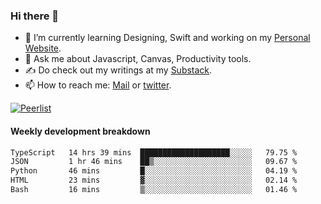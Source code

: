 ### Hi there 👋

- 🌱 I’m currently learning Designing, Swift and working on my [Personal Website](https://kvaishak.com/).
- 💬 Ask me about Javascript, Canvas,  Productivity tools. 
- :writing_hand: Do check out my writings at my [Substack](https://kvaishak.substack.com/).
- 📫 How to reach me: [Mail](mailto:vaishak.kaippanchery@gmail.com) or [twitter](https://twitter.com/kvaishack).

[![Peerlist](https://github-readme-badge.peerlist.io/api/vaishak)](https://peerlist.io/vaishak)

#### Weekly development breakdown

<!--START_SECTION:waka-->

```txt
TypeScript   14 hrs 39 mins  ████████████████████░░░░░   79.75 %
JSON         1 hr 46 mins    ██▒░░░░░░░░░░░░░░░░░░░░░░   09.67 %
Python       46 mins         █░░░░░░░░░░░░░░░░░░░░░░░░   04.19 %
HTML         23 mins         ▓░░░░░░░░░░░░░░░░░░░░░░░░   02.14 %
Bash         16 mins         ▒░░░░░░░░░░░░░░░░░░░░░░░░   01.46 %
```

<!--END_SECTION:waka-->
